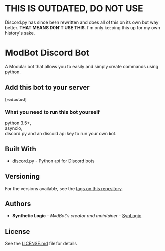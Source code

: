 # THIS IS OUTDATED, DO NOT USE
Discord.py has since been rewritten and does all of this on its own but way better.  **THAT MEANS DON'T USE THIS**.  I'm only keeping this up for my own history's sake. 

# ModBot Discord Bot
A Modular bot that allows you to easily and simply create commands using python.

## Add this bot to your server
[redacted]

### What you need to run this bot yourself
python 3.5+,  
asyncio,  
discord.py and an discord api key to run your own bot.
## Built With

* [discord.py](https://github.com/Rapptz/discord.py) - Python api for Discord bots

## Versioning

For the versions available, see the [tags on this repository](https://github.com/synlogic/kohaibot-for-discord/tags). 

## Authors

* **Synthetic Logic** - *ModBot's creator and maintainer* - [SynLogic](https://github.com/synlogic)

## License

See the [LICENSE.md](LICENSE.md) file for details
